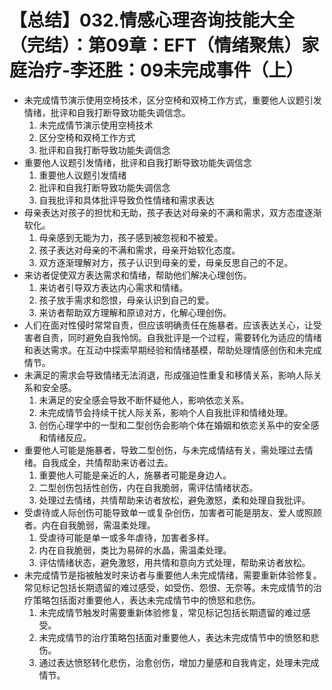 # 【总结】032.情感心理咨询技能大全（完结）：第09章：EFT（情绪聚焦）家庭治疗-李还胜：09未完成事件（上）

-   未完成情节演示使用空椅技术，区分空椅和双椅工作方式，重要他人议题引发情绪，批评和自我打断导致功能失调信念。
    1.  未完成情节演示使用空椅技术
    2.  区分空椅和双椅工作方式
    3.  批评和自我打断导致功能失调信念
-   重要他人议题引发情绪，批评和自我打断导致功能失调信念
    1.  重要他人议题引发情绪
    2.  批评和自我打断导致功能失调信念
    3.  自我批评和具体批评导致负性情绪和需求表达
-   母亲表达对孩子的担忧和无助，孩子表达对母亲的不满和需求，双方态度逐渐软化。
    1.  母亲感到无能为力，孩子感到被忽视和不被爱。
    2.  孩子表达对母亲的不满和需求，母亲开始软化态度。
    3.  双方逐渐理解对方，孩子认识到母亲的爱，母亲反思自己的不足。
-   来访者促使双方表达需求和情绪，帮助他们解决心理创伤。
    1.  来访者引导双方表达内心需求和情绪。
    2.  孩子放手需求和怨恨，母亲认识到自己的爱。
    3.  来访者帮助双方理解和原谅对方，化解心理创伤。
-   人们在面对性侵时常常自责，但应该明确责任在施暴者。应该表达关心，让受害者自责，同时避免自我怜悯。自我批评是一个过程，需要转化为适应的情绪和表达需求。在互动中探索早期经验和情绪基模，帮助处理情感创伤和未完成情节。
-   未满足的需求会导致情绪无法消退，形成强迫性重复和移情关系，影响人际关系和安全感。
    1.  未满足的安全感会导致不断怀疑他人，影响依恋关系。
    2.  未完成情节会持续干扰人际关系，影响个人自我批评和情绪处理。
    3.  创伤心理学中的一型和二型创伤会影响个体在婚姻和依恋关系中的安全感和情绪反应。
-   重要他人可能是施暴者，导致二型创伤，与未完成情结有关，需处理过去情绪。自我成全，共情帮助来访者过去。
    1.  重要他人可能是亲近的人，施暴者可能是身边人。
    2.  二型创伤包括性创伤，内在自我脆弱，需评估情绪状态。
    3.  处理过去情绪，共情帮助来访者放松，避免激怒，柔和处理自我批评。
-   受虐待或人际创伤可能导致单一或复杂创伤，加害者可能是朋友、爱人或照顾者。内在自我脆弱，需温柔处理。
    1.  受虐待可能是单一或多年虐待，加害者多样。
    2.  内在自我脆弱，类比为易碎的水晶，需温柔处理。
    3.  评估情绪状态，避免激怒，用共情和意向方式处理，帮助来访者放松。
-   未完成情节是指被触发时来访者与重要他人未完成情绪，需要重新体验修复。常见标记包括长期遗留的难过感受，如受伤、怨恨、无奈等。未完成情节的治疗策略包括面对重要他人，表达未完成情节中的愤怒和悲伤。
    1.  未完成情节触发时需要重新体验修复，常见标记包括长期遗留的难过感受。
    2.  未完成情节的治疗策略包括面对重要他人，表达未完成情节中的愤怒和悲伤。
    3.  通过表达愤怒转化悲伤，治愈创伤，增加力量感和自我肯定，处理未完成情节。
